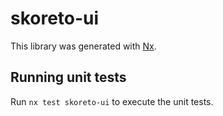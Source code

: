 # skoreto-ui

This library was generated with [Nx](https://nx.dev).

## Running unit tests

Run `nx test skoreto-ui` to execute the unit tests.
